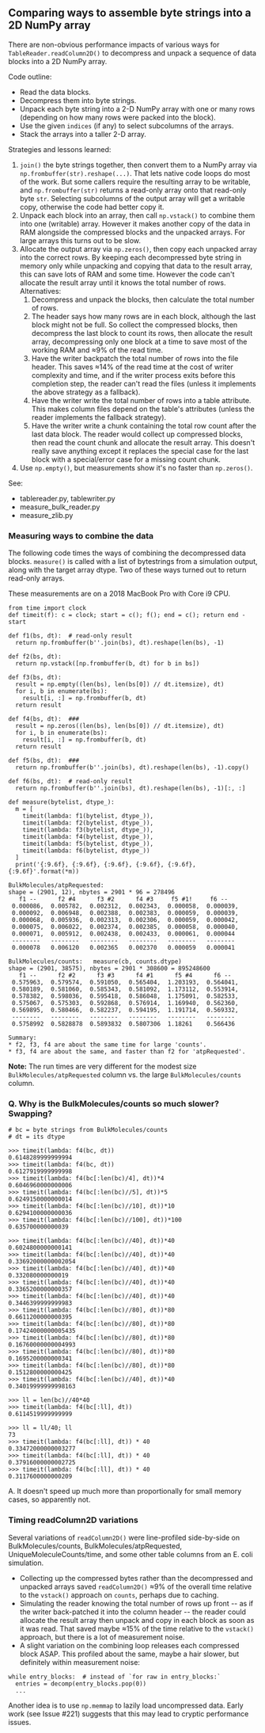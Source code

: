 ## Comparing ways to assemble byte strings into a 2D NumPy array

There are non-obvious performance impacts of various ways for `TableReader.readColumn2D()` to decompress and unpack a sequence of data blocks into a 2D NumPy array.

Code outline:
* Read the data blocks.
* Decompress them into byte strings.
* Unpack each byte string into a 2-D NumPy array with one or many rows (depending on how many rows were packed into the block).
* Use the given `indices` (if any) to select subcolumns of the arrays.
* Stack the arrays into a taller 2-D array.

Strategies and lessons learned:
1. `join()` the byte strings together, then convert them to a NumPy array via `np.frombuffer(str).reshape(...)`. That lets native code loops do most of the work. But some callers require the resulting array to be writable, and `np.frombuffer(str)` returns a read-only array onto that read-only byte `str`. Selecting subcolumns of the output array will get a writable copy, otherwise the code had better copy it.
2. Unpack each block into an array, then call `np.vstack()` to combine them into one (writable) array. However it makes another copy of the data in RAM alongside the compressed blocks and the unpacked arrays. For large arrays this turns out to be slow.
3. Allocate the output array via `np.zeros()`, then copy each unpacked array into the correct rows. By keeping each decompressed byte string in memory only while unpacking and copying that data to the result array, this can save lots of RAM and some time. However the code can't allocate the result array until it knows the total number of rows. Alternatives:
   1. Decompress and unpack the blocks, then calculate the total number of rows.
   2. The header says how many rows are in each block, although the last block might not be full. So collect the compressed blocks, then decompress the last block to count its rows, then allocate the result array, decompressing only one block at a time to save most of the working RAM and ≈9% of the read time.
   3. Have the writer backpatch the total number of rows into the file header. This saves ≈14% of the read time at the cost of writer complexity and time, and if the writer process exits before this completion step, the reader can't read the files (unless it implements the above strategy as a fallback).
   4. Have the writer write the total number of rows into a table attribute. This makes column files depend on the table's attributes (unless the reader implements the fallback strategy).
   5. Have the writer write a chunk containing the total row count after the last data block. The reader would collect up compressed blocks, then read the count chunk and allocate the result array. This doesn't really save anything except it replaces the special case for the last block with a special/error case for a missing count chunk.
4. Use `np.empty()`, but measurements show it's no faster than `np.zeros()`.

See:
* tablereader.py, tablewriter.py
* measure_bulk_reader.py
* measure_zlib.py


### Measuring ways to combine the data

The following code times the ways of combining the decompressed data blocks. `measure()` is called with a list of bytestrings from a simulation output, along with the target array dtype. Two of these ways turned out to return read-only arrays.

These measurements are on a 2018 MacBook Pro with Core i9 CPU.

```
from time import clock
def timeit(f): c = clock; start = c(); f(); end = c(); return end - start

def f1(bs, dt):  # read-only result
  return np.frombuffer(b''.join(bs), dt).reshape(len(bs), -1)

def f2(bs, dt):
  return np.vstack([np.frombuffer(b, dt) for b in bs])

def f3(bs, dt):
  result = np.empty((len(bs), len(bs[0]) // dt.itemsize), dt)
  for i, b in enumerate(bs):
    result[i, :] = np.frombuffer(b, dt)
  return result

def f4(bs, dt):  ###
  result = np.zeros((len(bs), len(bs[0]) // dt.itemsize), dt)
  for i, b in enumerate(bs):
    result[i, :] = np.frombuffer(b, dt)
  return result

def f5(bs, dt):  ###
  return np.frombuffer(b''.join(bs), dt).reshape(len(bs), -1).copy()

def f6(bs, dt):  # read-only result
  return np.frombuffer(b''.join(bs), dt).reshape(len(bs), -1)[:, :]

def measure(bytelist, dtype_):
  m = [
    timeit(lambda: f1(bytelist, dtype_)),
    timeit(lambda: f2(bytelist, dtype_)),
    timeit(lambda: f3(bytelist, dtype_)),
    timeit(lambda: f4(bytelist, dtype_)),
    timeit(lambda: f5(bytelist, dtype_)),
    timeit(lambda: f6(bytelist, dtype_))
  ]
  print('{:9.6f}, {:9.6f}, {:9.6f}, {:9.6f}, {:9.6f}, {:9.6f}'.format(*m))

BulkMolecules/atpRequested:
shape = (2901, 12), nbytes = 2901 * 96 = 278496
   f1 --      f2 #4      f3 #2      f4 #3     f5 #1!     f6 --
 0.000086,  0.005782,  0.002312,  0.002343,  0.000058,  0.000039,
 0.000092,  0.006948,  0.002388,  0.002383,  0.000059,  0.000039,
 0.000068,  0.005936,  0.002313,  0.002306,  0.000059,  0.000042,
 0.000075,  0.006022,  0.002374,  0.002385,  0.000058,  0.000040,
 0.000071,  0.005912,  0.002438,  0.002433,  0.000061,  0.000044
 --------   --------   --------   --------   --------   --------
 0.000078   0.006120   0.002365   0.002370   0.000059   0.000041

BulkMolecules/counts:   measure(cb, counts.dtype)
shape = (2901, 38575), nbytes = 2901 * 308600 = 895248600
   f1 --      f2 #2      f3 #3      f4 #1      f5 #4      f6 --
 0.575963,  0.579574,  0.591050,  0.565404,  1.203193,  0.564041,
 0.580189,  0.581060,  0.585343,  0.581092,  1.173112,  0.553914,
 0.578382,  0.598036,  0.595418,  0.586048,  1.175091,  0.582533,
 0.575067,  0.575303,  0.592868,  0.576914,  1.169940,  0.562360,
 0.569895,  0.580466,  0.582237,  0.594195,  1.191714,  0.569332,
 --------   --------   --------   --------   --------   --------
 0.5758992  0.5828878  0.5893832  0.5807306  1.18261    0.566436

Summary:
* f2, f3, f4 are about the same time for large 'counts'.
* f3, f4 are about the same, and faster than f2 for 'atpRequested'.
```

**Note:** The run times are very different for the modest size `BulkMolecules/atpRequested` column vs. the large `BulkMolecules/counts` column.


### Q. Why is the BulkMolecules/counts so much slower? Swapping?

```
# bc = byte strings from BulkMolecules/counts
# dt = its dtype

>>> timeit(lambda: f4(bc, dt))
0.6148289999999994
>>> timeit(lambda: f4(bc, dt))
0.6127919999999998
>>> timeit(lambda: f4(bc[:len(bc)/4], dt))*4
0.6046960000000006
>>> timeit(lambda: f4(bc[:len(bc)//5], dt))*5
0.6249150000000014
>>> timeit(lambda: f4(bc[:len(bc)//10], dt))*10
0.6294100000000036
>>> timeit(lambda: f4(bc[:len(bc)//100], dt))*100
0.635700000000039

>>> timeit(lambda: f4(bc[:len(bc)//40], dt))*40
0.6024800000000141
>>> timeit(lambda: f4(bc[:len(bc)//40], dt))*40
0.33692000000002054
>>> timeit(lambda: f4(bc[:len(bc)//40], dt))*40
0.332080000000019
>>> timeit(lambda: f4(bc[:len(bc)//40], dt))*40
0.3365200000000357
>>> timeit(lambda: f4(bc[:len(bc)//40], dt))*40
0.3446399999999983
>>> timeit(lambda: f4(bc[:len(bc)//80], dt))*80
0.6611200000000395
>>> timeit(lambda: f4(bc[:len(bc)//80], dt))*80
0.17424000000005435
>>> timeit(lambda: f4(bc[:len(bc)//80], dt))*80
0.16760000000004993
>>> timeit(lambda: f4(bc[:len(bc)//80], dt))*80
0.1695200000000341
>>> timeit(lambda: f4(bc[:len(bc)//80], dt))*80
0.1512800000000425
>>> timeit(lambda: f4(bc[:len(bc)//40], dt))*40
0.34019999999998163

>>> ll = len(bc)//40*40
>>> timeit(lambda: f4(bc[:ll], dt))
0.6114519999999999

>>> ll = ll/40; ll
73
>>> timeit(lambda: f4(bc[:ll], dt)) * 40
0.33472000000003277
>>> timeit(lambda: f4(bc[:ll], dt)) * 40
0.37916000000002725
>>> timeit(lambda: f4(bc[:ll], dt)) * 40
0.3117600000000209
```

A. It doesn't speed up much more than proportionally for small memory cases, so apparently not.


### Timing readColumn2D variations

Several variations of `readColumn2D()` were line-profiled side-by-side on BulkMolecules/counts, BulkMolecules/atpRequested, UniqueMoleculeCounts/time, and some other table columns from an E. coli simulation.

* Collecting up the compressed bytes rather than the decompressed and unpacked arrays saved `readColumn2D()` ≈9% of the overall time relative to the `vstack()` approach on `counts`, perhaps due to caching.
* Simulating the reader knowing the total number of rows up front -- as if the writer back-patched it into the column header -- the reader could allocate the result array then unpack and copy in each block as soon as it was read. That saved maybe ≈15% of the time relative to the `vstack()` approach, but there is a lot of measurement noise.
* A slight variation on the combining loop releases each compressed block ASAP. This profiled about the same, maybe a hair slower, but definitely within measurement noise:

```
while entry_blocks:  # instead of `for raw in entry_blocks:`
  entries = decomp(entry_blocks.pop(0))
  ...
```
Another idea is to use `np.memmap` to lazily load uncompressed data.  Early work (see Issue #221) suggests that this may lead to cryptic performance issues.
